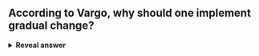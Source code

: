 ## According to Vargo, why should one implement gradual change?
<details>
<summary><b>Reveal answer</b></summary>
Its hard to find bugs in large, million-line changes
</details>
